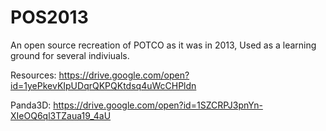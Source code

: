# POS2013
An open source recreation of POTCO as it was in 2013, Used as a learning ground for several indiviuals.

Resources: https://drive.google.com/open?id=1yePkevKIpUDqrQKPQKtdsq4uWcCHPldn

Panda3D: https://drive.google.com/open?id=1SZCRPJ3pnYn-XIeOQ6ql3TZaua19_4aU
